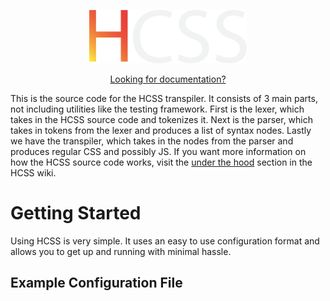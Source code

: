 <p align="center">
  <img src="/HCSS%20Logo.svg" width="50%">
</p>
<p align="center"><a href="https://github.com/ViperTools/HCSS-Public">Looking for documentation?</a></p>

This is the source code for the HCSS transpiler. It consists of 3 main parts, not including utilities like the testing framework. First is the lexer, which takes in the HCSS source code and tokenizes it. Next is the parser, which takes in tokens from the lexer and produces a list of syntax nodes. Lastly we have the transpiler, which takes in the nodes from the parser and produces regular CSS and possibly JS. If you want more information on how the HCSS source code works, visit the [under the hood](https://github.com/ViperTools/HCSS-Public/wiki/Under-the-Hood) section in the HCSS wiki.

# Getting Started
Using HCSS is very simple. It uses an easy to use configuration format and allows you to get up and running with minimal hassle.
## Example Configuration File

